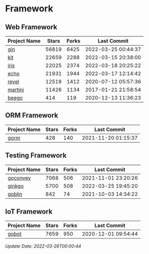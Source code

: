 # Framework

## Web Framework
| Project Name | Stars | Forks | Last Commit |
| ------------ | ----- | ----- | ----------- |
| [gin](https://github.com/gin-gonic/gin) | 56819 | 6425 | 2022-03-25 00:44:37 |
| [kit](https://github.com/go-kit/kit) | 22659 | 2288 | 2022-03-15 20:38:00 |
| [iris](https://github.com/kataras/iris) | 22025 | 2374 | 2022-03-18 20:25:22 |
| [echo](https://github.com/labstack/echo) | 21931 | 1944 | 2022-03-17 12:14:42 |
| [revel](https://github.com/revel/revel) | 12518 | 1412 | 2020-07-12 05:57:36 |
| [martini](https://github.com/go-martini/martini) | 11426 | 1134 | 2017-01-21 21:58:54 |
| [beego](https://github.com/astaxie/beego) | 414 | 119 | 2020-12-13 11:36:23 |

## ORM Framework
| Project Name | Stars | Forks | Last Commit |
| ------------ | ----- | ----- | ----------- |
| [gorm](https://github.com/jinzhu/gorm) | 428 | 140 | 2021-11-20 01:15:37 |

## Testing Framework
| Project Name | Stars | Forks | Last Commit |
| ------------ | ----- | ----- | ----------- |
| [goconvey](https://github.com/smartystreets/goconvey) | 7068 | 506 | 2021-11-01 23:20:26 |
| [ginkgo](https://github.com/onsi/ginkgo) | 5700 | 508 | 2022-03-25 19:45:20 |
| [goblin](https://github.com/franela/goblin) | 842 | 74 | 2021-10-03 14:34:22 |

## IoT Framework
| Project Name | Stars | Forks | Last Commit |
| ------------ | ----- | ----- | ----------- |
| [gobot](https://github.com/hybridgroup/gobot) | 7659 | 950 | 2020-12-01 09:54:44 |

*Update Date: 2022-03-26T00:00:44*